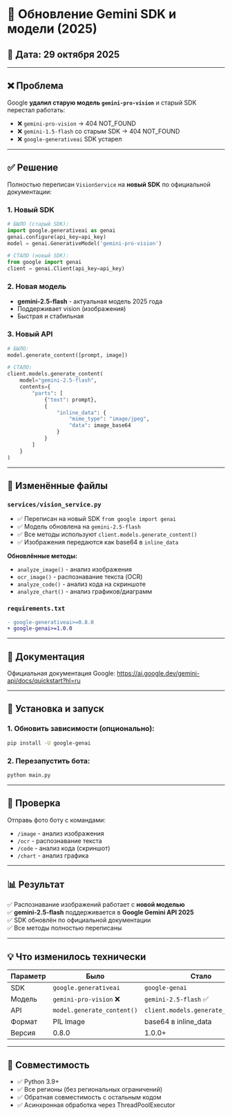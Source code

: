 # 🚀 Обновление Gemini SDK и модели (2025)

## 📅 Дата: 29 октября 2025

---

## ❌ Проблема

Google **удалил старую модель `gemini-pro-vision`** и старый SDK перестал работать:
- ❌ `gemini-pro-vision` → 404 NOT_FOUND
- ❌ `gemini-1.5-flash` со старым SDK → 404 NOT_FOUND
- ❌ `google-generativeai` SDK устарел

---

## ✅ Решение

Полностью переписан `VisionService` на **новый SDK** по официальной документации:

### 1. **Новый SDK**
```python
# БЫЛО (старый SDK):
import google.generativeai as genai
genai.configure(api_key=api_key)
model = genai.GenerativeModel('gemini-pro-vision')

# СТАЛО (новый SDK):
from google import genai
client = genai.Client(api_key=api_key)
```

### 2. **Новая модель**
- **gemini-2.5-flash** - актуальная модель 2025 года
- Поддерживает vision (изображения)
- Быстрая и стабильная

### 3. **Новый API**
```python
# БЫЛО:
model.generate_content([prompt, image])

# СТАЛО:
client.models.generate_content(
    model="gemini-2.5-flash",
    contents={
        "parts": [
            {"text": prompt},
            {
                "inline_data": {
                    "mime_type": "image/jpeg",
                    "data": image_base64
                }
            }
        ]
    }
)
```

---

## 📂 Изменённые файлы

### `services/vision_service.py`
- ✅ Переписан на новый SDK `from google import genai`
- ✅ Модель обновлена на `gemini-2.5-flash`
- ✅ Все методы используют `client.models.generate_content()`
- ✅ Изображения передаются как base64 в `inline_data`

**Обновлённые методы:**
- `analyze_image()` - анализ изображения
- `ocr_image()` - распознавание текста (OCR)
- `analyze_code()` - анализ кода на скриншоте
- `analyze_chart()` - анализ графиков/диаграмм

### `requirements.txt`
```diff
- google-generativeai>=0.8.0
+ google-genai>=1.0.0
```

---

## 🔗 Документация

Официальная документация Google:
https://ai.google.dev/gemini-api/docs/quickstart?hl=ru

---

## 🚀 Установка и запуск

### 1. Обновить зависимости (опционально):
```bash
pip install -U google-genai
```

### 2. Перезапустить бота:
```bash
python main.py
```

---

## 🧪 Проверка

Отправь фото боту с командами:
- `/image` - анализ изображения
- `/ocr` - распознавание текста
- `/code` - анализ кода (скриншот)
- `/chart` - анализ графика

---

## 📊 Результат

✅ Распознавание изображений работает с **новой моделью**  
✅ **gemini-2.5-flash** поддерживается в **Google Gemini API 2025**  
✅ SDK обновлён по официальной документации  
✅ Все методы полностью переписаны  

---

## 💡 Что изменилось технически

| Параметр | Было | Стало |
|----------|------|-------|
| SDK | `google.generativeai` | `google-genai` |
| Модель | `gemini-pro-vision` ❌ | `gemini-2.5-flash` ✅ |
| API | `model.generate_content()` | `client.models.generate_content()` |
| Формат | PIL Image | base64 в inline_data |
| Версия | 0.8.0 | 1.0.0+ |

---

## 🔧 Совместимость

- ✅ Python 3.9+
- ✅ Все регионы (без региональных ограничений)
- ✅ Обратная совместимость с остальным кодом
- ✅ Асинхронная обработка через ThreadPoolExecutor

